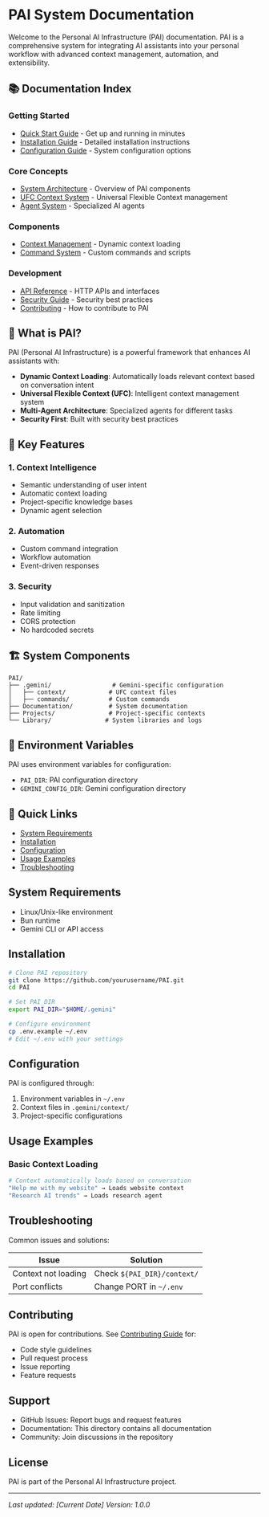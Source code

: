 # PAI System Documentation

Welcome to the Personal AI Infrastructure (PAI) documentation. PAI is a comprehensive system for integrating AI assistants into your personal workflow with advanced context management, automation, and extensibility.

## 📚 Documentation Index

### Getting Started
- [Quick Start Guide](./quick-start.md) - Get up and running in minutes
- [Installation Guide](./installation.md) - Detailed installation instructions
- [Configuration Guide](./configuration.md) - System configuration options

### Core Concepts
- [System Architecture](./architecture.md) - Overview of PAI components
- [UFC Context System](./ufc-context-system.md) - Universal Flexible Context management
- [Agent System](./agent-system.md) - Specialized AI agents

### Components
- [Context Management](./context-management.md) - Dynamic context loading
- [Command System](./command-system.md) - Custom commands and scripts

### Development
- [API Reference](./api-reference.md) - HTTP APIs and interfaces
- [Security Guide](./security.md) - Security best practices
- [Contributing](./contributing.md) - How to contribute to PAI

## 🚀 What is PAI?

PAI (Personal AI Infrastructure) is a powerful framework that enhances AI assistants with:

- **Dynamic Context Loading**: Automatically loads relevant context based on conversation intent
- **Universal Flexible Context (UFC)**: Intelligent context management system
- **Multi-Agent Architecture**: Specialized agents for different tasks
- **Security First**: Built with security best practices

## 🎯 Key Features

### 1. Context Intelligence
- Semantic understanding of user intent
- Automatic context loading
- Project-specific knowledge bases
- Dynamic agent selection

### 2. Automation
- Custom command integration
- Workflow automation
- Event-driven responses

### 3. Security
- Input validation and sanitization
- Rate limiting
- CORS protection
- No hardcoded secrets

## 🏗️ System Components

```
PAI/
├── .gemini/                 # Gemini-specific configuration
│   ├── context/            # UFC context files
│   ├── commands/           # Custom commands
├── Documentation/          # System documentation
├── Projects/               # Project-specific contexts
└── Library/               # System libraries and logs
```

## 🔧 Environment Variables

PAI uses environment variables for configuration:

- `PAI_DIR`: PAI configuration directory
- `GEMINI_CONFIG_DIR`: Gemini configuration directory

## 📖 Quick Links

- [System Requirements](#system-requirements)
- [Installation](#installation)
- [Configuration](#configuration)
- [Usage Examples](#usage-examples)
- [Troubleshooting](#troubleshooting)

## System Requirements

- Linux/Unix-like environment
- Bun runtime
- Gemini CLI or API access

## Installation

```bash
# Clone PAI repository
git clone https://github.com/yourusername/PAI.git
cd PAI

# Set PAI_DIR
export PAI_DIR="$HOME/.gemini"

# Configure environment
cp .env.example ~/.env
# Edit ~/.env with your settings
```

## Configuration

PAI is configured through:
1. Environment variables in `~/.env`
2. Context files in `.gemini/context/`
3. Project-specific configurations

## Usage Examples

### Basic Context Loading
```bash
# Context automatically loads based on conversation
"Help me with my website" → Loads website context
"Research AI trends" → Loads research agent
```



## Troubleshooting

Common issues and solutions:

| Issue | Solution |
|-------|----------|
| Context not loading | Check `${PAI_DIR}/context/` |
| Port conflicts | Change PORT in `~/.env` |

## Contributing

PAI is open for contributions. See [Contributing Guide](./contributing.md) for:
- Code style guidelines
- Pull request process
- Issue reporting
- Feature requests

## Support

- GitHub Issues: Report bugs and request features
- Documentation: This directory contains all documentation
- Community: Join discussions in the repository

## License

PAI is part of the Personal AI Infrastructure project.

---

*Last updated: [Current Date]*
*Version: 1.0.0*